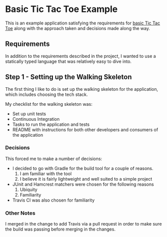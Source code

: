 # Basic Tic Tac Toe Example

This is an example application satisfying the requirements for [basic Tic Tac Toe][basic_ttt] along with the approach taken and decisions made along the way.

## Requirements

In addition to the requirements described in the project, I wanted to use a statically typed language that was relatively easy to dive into.

## Step 1 - Setting up the Walking Skeleton

The first thing I like to do is set up the walking skeleton for the application, which includes choosing the tech stack.

My checklist for the walking skeleton was:

 * Set up unit tests
 * Continuous Integration
 * Tasks to run the application and tests
 * README with instructions for both other developers and consumers of the application

### Decisions

This forced me to make a number of decisions:

 * I decided to go with Gradle for the build tool for a couple of reasons.
    1. I am familiar with the tool
    2. I believe it is fairly lightweight and well suited to a simple project
 * JUnit and Hamcrest matchers were chosen for the following reasons
    1. Ubiquity
    2. Familiarity
 * Travis CI was also chosen for familiarity

### Other Notes

I merged in the change to add Travis via a pull request in order to make sure the build was passing before merging in the changes.

[basic_ttt]: https://github.com/8thlight/apprenticeship_syllabus/blob/master/crafter/projects/tic_tac_toe/tic_tac_toe_basic.md
